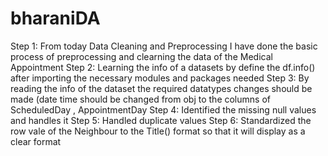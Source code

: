 # bharaniDA

Step 1: From today Data Cleaning and Preprocessing I have done the  basic process of preprocessing and clearning the data of the Medical Appointment
Step 2: Learning the info of a datasets by define the df.info() after importing the necessary modules and packages needed 
Step 3: By reading the info of the dataset the required datatypes changes should be made (date time should be changed from obj to the columns of ScheduledDay , AppointmentDay 
Step 4: Identified the missing null values and handles it 
Step 5: Handled duplicate values 
Step 6: Standardized the row vale of the Neighbour to the Title() format so that it will display as a clear format
